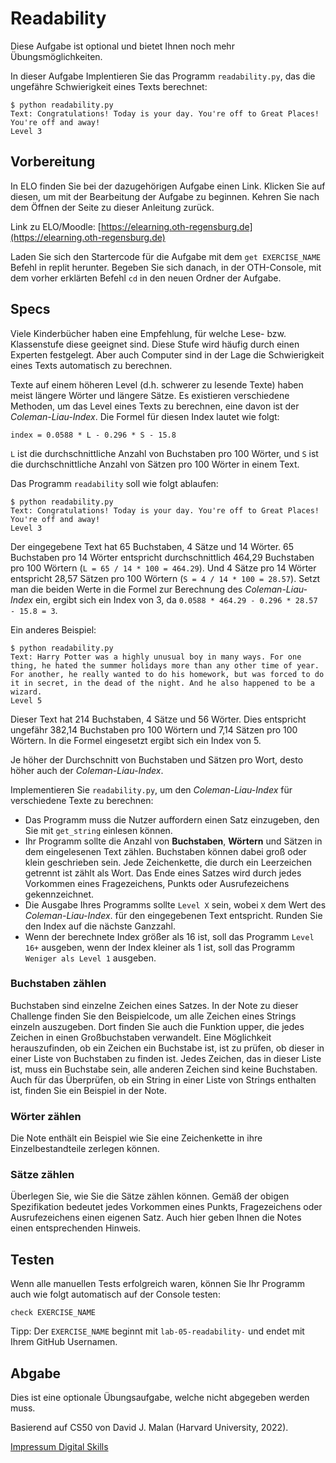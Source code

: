 # Readability

Diese Aufgabe ist optional und bietet Ihnen noch mehr Übungsmöglichkeiten.


In dieser Aufgabe Implentieren Sie das Programm `readability.py`, das die ungefähre Schwierigkeit eines Texts berechnet:

~~~shell
$ python readability.py 
Text: Congratulations! Today is your day. You're off to Great Places! You're off and away!
Level 3
~~~



## Vorbereitung

In ELO finden Sie bei der dazugehörigen Aufgabe einen Link. Klicken Sie auf diesen, um mit der Bearbeitung der Aufgabe zu beginnen. Kehren Sie nach dem Öffnen der Seite zu dieser Anleitung zurück.

Link zu ELO/Moodle: [https://elearning.oth-regensburg.de](https://elearning.oth-regensburg.de)

Laden Sie sich den Startercode für die Aufgabe mit dem ```get EXERCISE_NAME``` Befehl in replit herunter. Begeben Sie sich danach, in der OTH-Console, mit dem vorher erklärten Befehl ```cd``` in den neuen Ordner der Aufgabe.

## Specs

Viele Kinderbücher haben eine Empfehlung, für welche Lese- bzw. Klassenstufe diese geeignet sind. Diese Stufe wird häufig durch einen Experten festgelegt. Aber auch Computer sind in der Lage die Schwierigkeit eines Texts automatisch zu berechnen.

Texte auf einem höheren Level (d.h. schwerer zu lesende Texte) haben meist längere Wörter und längere Sätze. Es existieren verschiedene Methoden, um das Level eines Texts zu berechnen, eine davon ist der *Coleman-Liau-Index*. Die Formel für diesen Index lautet wie folgt:

~~~ 
index = 0.0588 * L - 0.296 * S - 15.8
~~~

`L` ist die durchschnittliche Anzahl von Buchstaben pro 100 Wörter, und `S` ist die durchschnittliche Anzahl von Sätzen pro 100 Wörter in einem Text. 

Das Programm `readability` soll wie folgt ablaufen:

~~~shell
$ python readability.py
Text: Congratulations! Today is your day. You're off to Great Places! You're off and away!
Level 3
~~~

Der eingegebene Text hat 65 Buchstaben, 4 Sätze und 14 Wörter. 65 Buchstaben pro 14 Wörter entspricht durchschnittlich 464,29 Buchstaben pro 100 Wörtern (`L = 65 / 14 * 100 = 464.29`). Und 4 Sätze pro 14 Wörter entspricht 28,57 Sätzen pro 100 Wörtern (`S = 4 / 14 * 100 = 28.57`). Setzt man die beiden Werte in die Formel zur Berechnung des *Coleman-Liau-Index* ein, ergibt sich ein Index von 3, da `0.0588 * 464.29 - 0.296 * 28.57 - 15.8 = 3`.

Ein anderes Beispiel:

~~~shell
$ python readability.py
Text: Harry Potter was a highly unusual boy in many ways. For one thing, he hated the summer holidays more than any other time of year. For another, he really wanted to do his homework, but was forced to do it in secret, in the dead of the night. And he also happened to be a wizard.
Level 5
~~~

Dieser Text hat 214 Buchstaben, 4 Sätze und 56 Wörter. Dies entspricht ungefähr 382,14 Buchstaben pro 100 Wörtern und 7,14 Sätzen pro 100 Wörtern. In die Formel eingesetzt ergibt sich ein Index von 5.

Je höher der Durchschnitt von Buchstaben und Sätzen pro Wort, desto höher auch der *Coleman-Liau-Index*. 

Implementieren Sie `readability.py`, um den *Coleman-Liau-Index* für verschiedene Texte zu berechnen:

* Das Programm muss die Nutzer auffordern einen Satz einzugeben, den Sie mit `get_string` einlesen können.
* Ihr Programm sollte die Anzahl von **Buchstaben**, **Wörtern** und Sätzen in dem eingelesenen Text zählen. Buchstaben können dabei groß oder klein geschrieben sein. Jede Zeichenkette, die durch ein Leerzeichen getrennt ist zählt als Wort. Das Ende eines Satzes wird durch jedes Vorkommen eines Fragezeichens, Punkts oder Ausrufezeichens gekennzeichnet.
* Die Ausgabe Ihres Programms sollte `Level X` sein, wobei `X` dem Wert des *Coleman-Liau-Index*. für den eingegebenen Text entspricht. Runden Sie den Index auf die nächste Ganzzahl.
* Wenn der berechnete Index größer als 16 ist, soll das Programm `Level 16+` ausgeben, wenn der Index kleiner als 1 ist, soll das Programm `Weniger als Level 1` ausgeben.

### Buchstaben zählen

Buchstaben sind einzelne Zeichen eines Satzes. In der Note zu dieser Challenge finden Sie den Beispielcode, um alle Zeichen eines Strings einzeln auszugeben. Dort finden Sie auch die Funktion upper, die jedes Zeichen in einen Großbuchstaben verwandelt. Eine Möglichkeit herauszufinden, ob ein Zeichen ein Buchstabe ist, ist zu prüfen, ob dieser in einer Liste von Buchstaben zu finden ist. Jedes Zeichen, das in dieser Liste ist, muss ein Buchstabe sein, alle anderen Zeichen sind keine Buchstaben. Auch für das Überprüfen, ob ein String in einer Liste von Strings enthalten ist, finden Sie ein Beispiel in der Note.

### Wörter zählen

Die Note enthält ein Beispiel wie Sie eine Zeichenkette in ihre Einzelbestandteile zerlegen können.

### Sätze zählen

Überlegen Sie, wie Sie die Sätze zählen können. Gemäß der obigen Spezifikation bedeutet jedes Vorkommen eines Punkts, Fragezeichens oder Ausrufezeichens einen eigenen Satz. Auch hier geben Ihnen die Notes einen entsprechenden Hinweis.

## Testen

Wenn alle manuellen Tests erfolgreich waren, können Sie Ihr Programm auch wie folgt automatisch auf der Console testen:

    check EXERCISE_NAME

Tipp: Der `EXERCISE_NAME` beginnt mit `lab-05-readability-` und endet mit Ihrem GitHub Usernamen.

## Abgabe

Dies ist eine optionale Übungsaufgabe, welche nicht abgegeben werden muss.


Basierend auf CS50 von David J. Malan (Harvard University, 2022).

[Impressum Digital Skills](https://reader.tutors.dev/#/note/zusatzstudium-digital-skills-alle-semester.netlify.app/unit-4/note-1)